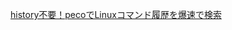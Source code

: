 [history不要！pecoでLinuxコマンド履歴を爆速で検索](https://suwaru.tokyo/history%E4%B8%8D%E8%A6%81%EF%BC%81peco%E3%81%A7linux%E3%82%B3%E3%83%9E%E3%83%B3%E3%83%89%E5%B1%A5%E6%AD%B4%E3%82%92%E7%88%86%E9%80%9F%E3%81%A7%E6%A4%9C%E7%B4%A2/)<br/>
